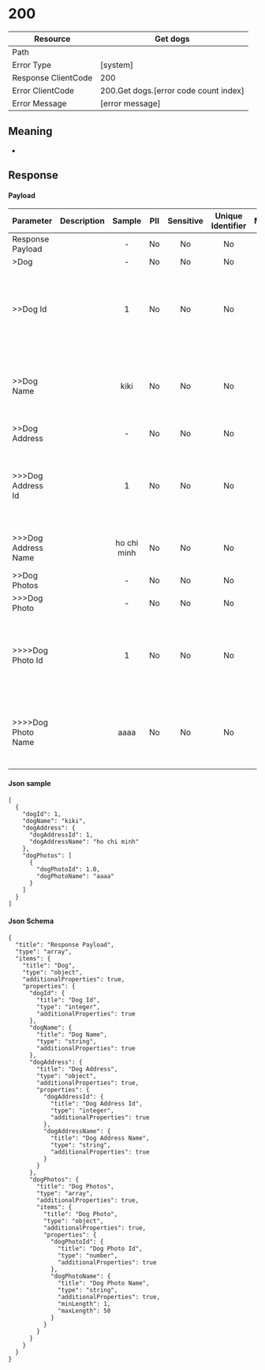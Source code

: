 # 200

| Resource                              | Get dogs                                         |
| ------------------------------------- | ----------------------------------------------- |
| Path                                  |                                            |
| Error Type                            | [system]                                       |
| Response ClientCode                         | 200                                              |
| Error ClientCode                            | 200.Get dogs.[error code count index]                                     |
| Error Message                         | [error message] |

## Meaning
-

## Response


#### Payload 



| Parameter | Description | Sample | PII | Sensitive | Unique Identifier | Mandatory | Default | Details |
| :----- | :-----: | :-----: | :-----: | :-----: | :-----: | :-----: | :-----: | :----- |
| Response Payload |  |  -  | No | No | No | No |  -  | Data Type : array<br>  |
| >Dog |  |  -  | No | No | No | No |  -  | Data Type : object<br>  |
| >>Dog Id |  | 1 | No | No | No | No |  -  | Data Type : integer<br> Mininum :  - <br> Exclusive Minimum : No<br> Maximum :  - <br> Exclusive Maximum : No<br> Multiple Of :  - <br>  |
| >>Dog Name |  | kiki | No | No | No | No |  -  | Data Type : string<br> Min. length :  - <br> Max. length :  - <br> Regex :  - <br> Allow Null : false<br> Faker : name.firstName<br>  |
| >>Dog Address |  |  -  | No | No | No | No |  -  | Data Type : object<br>  |
| >>>Dog Address Id |  | 1 | No | No | No | No |  -  | Data Type : integer<br> Mininum :  - <br> Exclusive Minimum : No<br> Maximum :  - <br> Exclusive Maximum : No<br> Multiple Of :  - <br>  |
| >>>Dog Address Name |  | ho chi minh | No | No | No | No |  -  | Data Type : string<br> Min. length :  - <br> Max. length :  - <br> Regex :  - <br>  |
| >>Dog Photos |  |  -  | No | No | No | No |  -  | Data Type : array<br>  |
| >>>Dog Photo |  |  -  | No | No | No | No |  -  | Data Type : object<br>  |
| >>>>Dog Photo Id |  | 1 | No | No | No | No |  -  | Data Type : number<br> Mininum :  - <br> Exclusive Minimum : No<br> Maximum :  - <br> Exclusive Maximum : No<br> Multiple Of :  - <br>  |
| >>>>Dog Photo Name |  | aaaa | No | No | No | No |  -  | Data Type : string<br> Min. length : 1<br> Max. length : 50<br> Regex :  - <br> Allow Null : false<br> Faker : address.streetName<br>  |



#### Json sample
```
[
  {
    "dogId": 1,
    "dogName": "kiki",
    "dogAddress": {
      "dogAddressId": 1,
      "dogAddressName": "ho chi minh"
    },
    "dogPhotos": [
      {
        "dogPhotoId": 1.0,
        "dogPhotoName": "aaaa"
      }
    ]
  }
]
```


#### Json Schema
```
{
  "title": "Response Payload",
  "type": "array",
  "items": {
    "title": "Dog",
    "type": "object",
    "additionalProperties": true,
    "properties": {
      "dogId": {
        "title": "Dog Id",
        "type": "integer",
        "additionalProperties": true
      },
      "dogName": {
        "title": "Dog Name",
        "type": "string",
        "additionalProperties": true
      },
      "dogAddress": {
        "title": "Dog Address",
        "type": "object",
        "additionalProperties": true,
        "properties": {
          "dogAddressId": {
            "title": "Dog Address Id",
            "type": "integer",
            "additionalProperties": true
          },
          "dogAddressName": {
            "title": "Dog Address Name",
            "type": "string",
            "additionalProperties": true
          }
        }
      },
      "dogPhotos": {
        "title": "Dog Photos",
        "type": "array",
        "additionalProperties": true,
        "items": {
          "title": "Dog Photo",
          "type": "object",
          "additionalProperties": true,
          "properties": {
            "dogPhotoId": {
              "title": "Dog Photo Id",
              "type": "number",
              "additionalProperties": true
            },
            "dogPhotoName": {
              "title": "Dog Photo Name",
              "type": "string",
              "additionalProperties": true,
              "minLength": 1,
              "maxLength": 50
            }
          }
        }
      }
    }
  }
}
```

